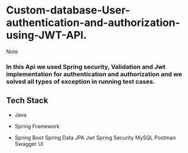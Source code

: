 # Custom-database-User-authentication-and-authorization-using-JWT-API. 

> [!NOTE]
> ### In this Api we used Spring security, Validation and Jwt implementation for authentication and authorization and we solved all types of exception in running test cases.

## Tech Stack
- Java
* Spring Framework
+ Spring Boot
Spring Data JPA
Jwt
Spring Security
MySQL
Postman
Swagger UI
